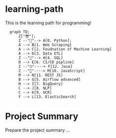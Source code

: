 # learning-path
This is the learning path for programming!

```mermaid
  graph TD;
      Z["😎"];
      Z --"🥰"--> A[0. Python];
      A --> B[1. Web Scraping]
      A --> C[2. Foudnation of Machine Learning]
      A --> D[3. Data ETL]
      Z --"🧐"--> H[4. SQL]
      D --> E[6. CI/CD pipline]
      Z --"🙄"----> F[12. Java]
      Z --"🥳"----> M[10. JavaScript]
      M --> N[11. REST JS]
      B --> G[5. Airflow advanced]
      H --> I[7. BigQuery]
      C --> J[8. NLP]
      C --> K[9. OCR]
      F --> L[13. ElasticSearch]
```

# Project Summary
Prepare the project summary ...
